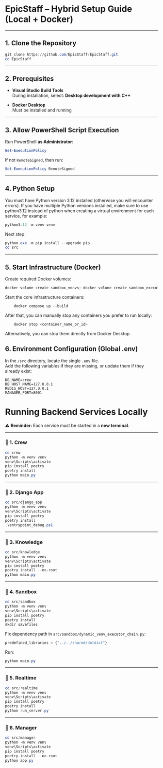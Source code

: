 # EpicStaff – Hybrid Setup Guide (Local + Docker)
---

## 1. Clone the Repository
```powershell
git clone https://github.com/EpicStaff/EpicStaff.git
cd EpicStaff
```

---

## 2. Prerequisites

- **Visual Studio Build Tools**  
  During installation, select: **Desktop development with C++**

- **Docker Desktop**  
  Must be installed and running

---

## 3. Allow PowerShell Script Execution
Run PowerShell **as Administrator**:

```powershell
Get-ExecutionPolicy
```

If not `RemoteSigned`, then run:
```powershell
Set-ExecutionPolicy RemoteSigned
```

---

## 4. Python Setup
You must have Python version 3.12 installed (otherwise you will encounter errors).
If you have multiple Python versions installed, make sure to use python3.12 instead of python when creating a virtual environment for each service, for example:

```powershell
python3.12 -m venv venv
```
Next step:
```powershell
python.exe -m pip install --upgrade pip
cd src
```

---

## 5. Start Infrastructure (Docker)

Create required Docker volumes:
```powershell
docker volume create sandbox_venvs; docker volume create sandbox_executions; docker volume create crew_pgdata; docker volume create crew_config
```

Start the core infrastructure containers:
```powershell
    docker compose up --build
```

After that, you can manually stop any containers you prefer to run locally:
```powershell
    docker stop <container_name_or_id>
```

Alternatively, you can stop them directly from Docker Desktop.


## 6. Environment Configuration (Global .env)
In the `/src` directory, locate the single `.env` file.  
Add the following variables if they are missing, or update them if they already exist:
```env
DB_NAME=crew
DB_HOST_NAME=127.0.0.1
REDIS_HOST=127.0.0.1
MANAGER_PORT=8001
```

# Running Backend Services Locally  
⚠️ **Reminder:** Each service must be started in a **new terminal**.

---

### 🔹 1. Crew
```powershell
cd crew
python -m venv venv
venv\Scripts\activate
pip install poetry
poetry install
python main.py
```

---

### 🔹 2. Django App
```powershell
cd src/django_app
python -m venv venv
venv\Scripts\activate
pip install poetry
poetry install
.\entrypoint_debug.ps1
```

---

### 🔹 3. Knowledge
```powershell
cd src/knowledge
python -m venv venv
venv\Scripts\activate
pip install poetry 
poetry install --no-root
python main.py
```

---

### 🔹 4. Sandbox
```powershell
cd src/sandbox
python -m venv venv
venv\Scripts\activate
pip install poetry
poetry install
mkdir savefiles
```

Fix dependency path in `src/sandbox/dynamic_venv_executor_chain.py`:
```python
predefined_libraries = {"../../shared/dotdict"}
```

Run:
```powershell
python main.py
```

---

### 🔹 5. Realtime
```powershell
cd src/realtime
python -m venv venv
venv\Scripts\activate
pip install poetry
poetry install
python run_server.py
```

---

### 🔹 6. Manager
```powershell
cd src/manager
python -m venv venv
venv\Scripts\activate
pip install poetry
poetry install --no-root
python app.py
```
